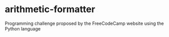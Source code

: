 # arithmetic-formatter
Programming challenge proposed by the FreeCodeCamp website using the Python language
